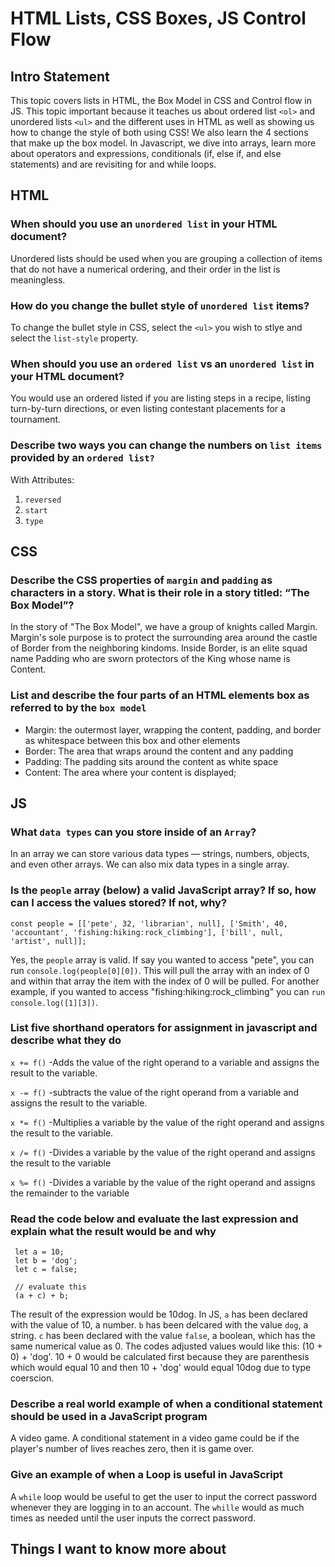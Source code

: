 
# HTML Lists, CSS Boxes, JS Control Flow

## Intro Statement

This topic covers lists in HTML, the Box Model in CSS and Control flow in JS. This topic important because it teaches us about ordered list `<ol>` and unordered lists `<ul>` and the different uses in HTML as well as showing us how to change the style of both using CSS! We also learn the 4 sections that make up the box model. In Javascript, we dive into arrays, learn more about operators and expressions, conditionals (if, else if, and else statements) and are revisiting for and while loops.

## HTML

### When should you use an `unordered list` in your HTML document?

Unordered lists should be used when you are grouping a collection of items that do not have a numerical ordering, and their order in the list is meaningless.

### How do you change the bullet style of `unordered list` items?

To change the bullet style in CSS, select the `<ul>` you wish to stlye and select the `list-style` property.

### When should you use an `ordered list` vs an `unordered list` in your HTML document?

You would use an ordered listed if you are listing steps in a recipe, listing turn-by-turn directions, or even listing contestant placements for a tournament.

### Describe two ways you can change the numbers on `list items` provided by an `ordered list?`

With Attributes:

1. `reversed`
2. `start`
3. `type`

## CSS

### Describe the CSS properties of `margin` and `padding` as characters in a story. What is their role in a story titled: “The Box Model”?

In the story of "The Box Model", we have a group of knights called Margin. Margin's sole purpose is to protect the surrounding area around the castle of Border from the neighboring kindoms. Inside Border, is an elite squad name Padding who are sworn protectors of the King whose name is Content. 

### List and describe the four parts of an HTML elements box as referred to by the `box model`

- Margin: the outermost layer, wrapping the content, padding, and border as whitespace between this box and other elements
- Border: The area that wraps around the content and any padding
- Padding: The padding sits around the content as white space
- Content: The area where your content is displayed;

## JS

### What `data types` can you store inside of an `Array`?

In an array we can store various data types — strings, numbers, objects, and even other arrays. We can also mix data types in a single array.

### Is the `people` array (below) a valid JavaScript array? If so, how can I access the values stored? If not, why?

```
const people = [['pete', 32, 'librarian', null], ['Smith', 40, 'accountant', 'fishing:hiking:rock_climbing'], ['bill', null, 'artist', null]];
```

Yes, the `people` array is valid. If say you wanted to access "pete", you can run `console.log(people[0][0])`. This will pull the array with an index of 0 and within that array the item with the index of 0 will be pulled. For another example, if you wanted to access "fishing:hiking:rock_climbing" you can `run console.log([1][3])`.

### List five shorthand operators for assignment in javascript and describe what they do

`x += f()`
  -Adds the value of the right operand to a variable and assigns the result to the variable.

`x -= f()`
  -subtracts the value of the right operand from a variable and assigns the result to the variable.

`x *= f()`
  -Multiplies a variable by the value of the right operand and assigns the result to the variable.

`x /= f()`
  -Divides a variable by the value of the right operand and assigns the result to the variable

`x %= f()`
  -Divides a variable by the value of the right operand and assigns the remainder to the variable

### Read the code below and evaluate the last expression and explain what the result would be and why

```
 let a = 10;
 let b = 'dog';
 let c = false;

 // evaluate this
 (a + c) + b;
```

The result of the expression would be 10dog. In JS, `a` has been declared with the value of 10, a number. `b` has been delcared with the value `dog`, a string. `c` has been declared with the value `false`, a boolean, which has the same numerical value as 0. The codes adjusted values would like this: (10 + 0) + 'dog'. 10 + 0 would be calculated first because they are parenthesis which would equal 10 and then 10 + 'dog' would equal 10dog due to type coerscion.

### Describe a real world example of when a conditional statement should be used in a JavaScript program

A video game. A conditional statement in a video game could be if the player's number of lives reaches zero, then it is game over.

### Give an example of when a Loop is useful in JavaScript

A `while` loop would be useful to get the user to input the correct password whenever they are logging in to an account. The `whille` would as much times as needed until the user inputs the correct password.

## Things I want to know more about
